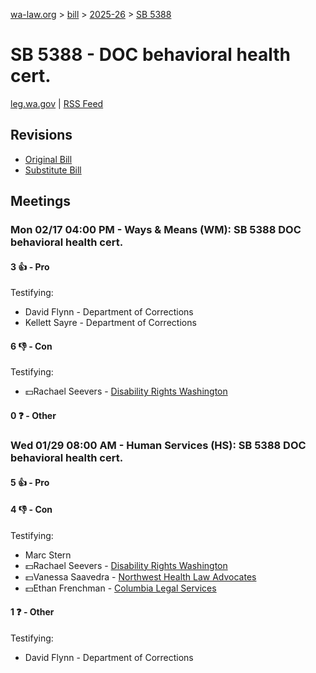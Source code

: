 [wa-law.org](/) > [bill](/bill/) > [2025-26](/bill/2025-26/) > [SB 5388](/bill/2025-26/sb/5388/)

# SB 5388 - DOC behavioral health cert.
[leg.wa.gov](https://app.leg.wa.gov/billsummary?BillNumber=5388&Year=2025&Initiative=false) | [RSS Feed](./rss.xml)

## Revisions
* [Original Bill](1/)
* [Substitute Bill](S/)

## Meetings
### Mon 02/17 04:00 PM - Ways & Means (WM): SB 5388 DOC behavioral health cert.
#### 3 👍 - Pro
Testifying:
* David Flynn - Department of Corrections
* Kellett Sayre - Department of Corrections

#### 6 👎 - Con
Testifying:
* 💵Rachael Seevers - [Disability Rights Washington](/org/disability_rights_washington/)

#### 0 ❓ - Other

### Wed 01/29 08:00 AM - Human Services (HS): SB 5388 DOC behavioral health cert.
#### 5 👍 - Pro

#### 4 👎 - Con
Testifying:
* Marc Stern
* 💵Rachael Seevers - [Disability Rights Washington](/org/disability_rights_washington/)
* 💵Vanessa Saavedra - [Northwest Health Law Advocates](/org/northwest_health_law_advocates/)
* 💵Ethan Frenchman - [Columbia Legal Services](/org/columbia_legal_services/)

#### 1 ❓ - Other
Testifying:
* David Flynn - Department of Corrections
